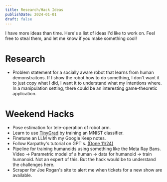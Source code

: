 ```yaml
---
title: Research/Hack Ideas
publishDate: 2024-01-01
draft: false
---
```


I have more ideas than time. 
Here's a list of ideas I'd like to work on. Feel free to steal them, and let me know if you make something cool!

# Research
- Problem statement for a socially aware robot that learns from human demonstraitons. If I show the robot how to do something, I don't want it to just copy what I did, I want it to understand what my intentions where. In a manipulation setting, there could be an interesting game-theoretic application. 

# Weekend Hacks
- Pose estimation for tele-operation of robot arm. 
- Learn to use [TinyGrad](https://github.com/tinygrad/tinygrad) by training an MNIST classifier. 
- Finetune an LLM with my Google Keep notes.
- Follow Karpathy's tutorial on GPT's. [(Done 11/24)](research/ideas/hello_gpt.md)
- Pipeline for training humanoids using something like the Meta Ray Bans. Video -> Parametric model of a human -> data for humanoid -> train humanoid. Not an expert of this. But the hack would be to understand the challenges here. 
- Scraper for Joe Rogan's site to alert me when tickets for a new show are available.
  
